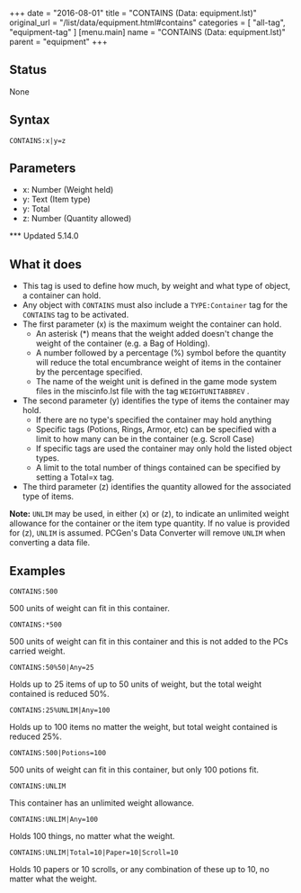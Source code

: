 +++
date = "2016-08-01"
title = "CONTAINS (Data: equipment.lst)"
original_url = "/list/data/equipment.html#contains"
categories = [ "all-tag", "equipment-tag" ]
[menu.main]
    name = "CONTAINS (Data: equipment.lst)"
    parent = "equipment"
+++

## Status

None

## Syntax

`CONTAINS:x|y=z`

## Parameters

-   x: Number (Weight held)
-   y: Text (Item type)
-   y: Total
-   z: Number (Quantity allowed)



<span class="status"><span id="contains"></span> \*\*\* Updated 5.14.0
</span>

What it does
------------

-   This tag is used to define how much, by weight and what type of
    object, a container can hold.
-   Any object with `CONTAINS` must also include a `TYPE:Container` tag
    for the `CONTAINS` tag to be activated.
-   The first parameter (x) is the maximum weight the container
    can hold.
    -   An asterisk (\*) means that the weight added doesn't change the
        weight of the container (e.g. a Bag of Holding).
    -   A number followed by a percentage (%) symbol before the quantity
        will reduce the total encumbrance weight of items in the
        container by the percentage specified.
    -   The name of the weight unit is defined in the game mode system
        files in the <span class="lstfile"> miscinfo.lst </span> file
        with the tag `WEIGHTUNITABBREV` .
-   The second parameter (y) identifies the type of items the container
    may hold.
    -   If there are no type's specified the container may hold anything
    -   Specific tags (Potions, Rings, Armor, etc) can be specified with
        a limit to how many can be in the container (e.g. Scroll Case)
    -   If specific tags are used the container may only hold the listed
        object types.
    -   A limit to the total number of things contained can be specified
        by setting a Total=x tag.
-   The third parameter (z) identifies the quantity allowed for the
    associated type of items.

**Note:** `UNLIM` may be used, in either (x) or (z), to indicate an
unlimited weight allowance for the container or the item type quantity.
If no value is provided for (z), `UNLIM` is assumed. PCGen's Data
Converter will remove `UNLIM` when converting a data file.

Examples
--------

`CONTAINS:500`

500 units of weight can fit in this container.

`CONTAINS:*500`

500 units of weight can fit in this container and this is not added to
the PCs carried weight.

`CONTAINS:50%50|Any=25`

Holds up to 25 items of up to 50 units of weight, but the total weight
contained is reduced 50%.

`CONTAINS:25%UNLIM|Any=100`

Holds up to 100 items no matter the weight, but total weight contained
is reduced 25%.

`CONTAINS:500|Potions=100`

500 units of weight can fit in this container, but only 100 potions fit.

`CONTAINS:UNLIM`

This container has an unlimited weight allowance.

`CONTAINS:UNLIM|Any=100`

Holds 100 things, no matter what the weight.

`CONTAINS:UNLIM|Total=10|Paper=10|Scroll=10`

Holds 10 papers or 10 scrolls, or any combination of these up to 10, no
matter what the weight.

